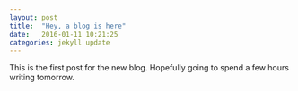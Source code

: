 ```yaml
---
layout: post
title:  "Hey, a blog is here"
date:   2016-01-11 10:21:25
categories: jekyll update
---
```


This is the first post for the new blog. Hopefully going to spend a few hours writing tomorrow.